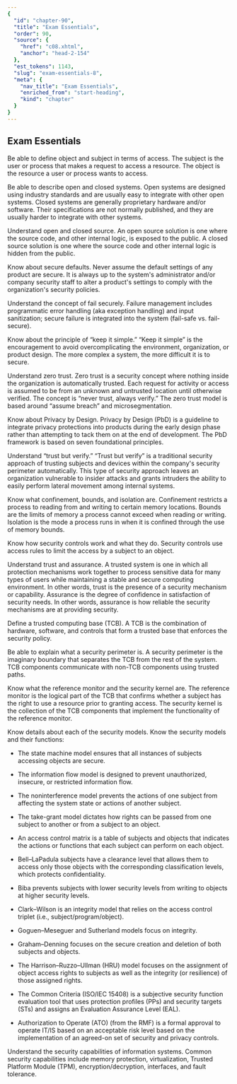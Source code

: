 ```yaml
---
{
  "id": "chapter-90",
  "title": "Exam Essentials",
  "order": 90,
  "source": {
    "href": "c08.xhtml",
    "anchor": "head-2-154"
  },
  "est_tokens": 1143,
  "slug": "exam-essentials-8",
  "meta": {
    "nav_title": "Exam Essentials",
    "enriched_from": "start-heading",
    "kind": "chapter"
  }
}
---
```

## Exam Essentials

Be able to define object and subject in terms of access. The subject is the user or process that makes a request to access a resource. The object is the resource a user or process wants to access.

Be able to describe open and closed systems. Open systems are designed using industry standards and are usually easy to integrate with other open systems. Closed systems are generally proprietary hardware and/or software. Their specifications are not normally published, and they are usually harder to integrate with other systems.

Understand open and closed source. An open source solution is one where the source code, and other internal logic, is exposed to the public. A closed source solution is one where the source code and other internal logic is hidden from the public.

Know about secure defaults. Never assume the default settings of any product are secure. It is always up to the system's administrator and/or company security staff to alter a product's settings to comply with the organization's security policies.

Understand the concept of fail securely. Failure management includes programmatic error handling (aka exception handling) and input sanitization; secure failure is integrated into the system (fail-safe vs. fail-secure).

Know about the principle of “keep it simple.” “Keep it simple” is the encouragement to avoid overcomplicating the environment, organization, or product design. The more complex a system, the more difficult it is to secure.

Understand zero trust. Zero trust is a security concept where nothing inside the organization is automatically trusted. Each request for activity or access is assumed to be from an unknown and untrusted location until otherwise verified. The concept is “never trust, always verify.” The zero trust model is based around “assume breach” and microsegmentation.

Know about Privacy by Design. Privacy by Design (PbD) is a guideline to integrate privacy protections into products during the early design phase rather than attempting to tack them on at the end of development. The PbD framework is based on seven foundational principles.

Understand “trust but verify.” “Trust but verify” is a traditional security approach of trusting subjects and devices within the company's security perimeter automatically. This type of security approach leaves an organization vulnerable to insider attacks and grants intruders the ability to easily perform lateral movement among internal systems.

Know what confinement, bounds, and isolation are. Confinement restricts a process to reading from and writing to certain memory locations. Bounds are the limits of memory a process cannot exceed when reading or writing. Isolation is the mode a process runs in when it is confined through the use of memory bounds.

Know how security controls work and what they do. Security controls use access rules to limit the access by a subject to an object.

Understand trust and assurance. A trusted system is one in which all protection mechanisms work together to process sensitive data for many types of users while maintaining a stable and secure computing environment. In other words, trust is the presence of a security mechanism or capability. Assurance is the degree of confidence in satisfaction of security needs. In other words, assurance is how reliable the security mechanisms are at providing security.

Define a trusted computing base (TCB). A TCB is the combination of hardware, software, and controls that form a trusted base that enforces the security policy.

Be able to explain what a security perimeter is. A security perimeter is the imaginary boundary that separates the TCB from the rest of the system. TCB components communicate with non-TCB components using trusted paths.

Know what the reference monitor and the security kernel are. The reference monitor is the logical part of the TCB that confirms whether a subject has the right to use a resource prior to granting access. The security kernel is the collection of the TCB components that implement the functionality of the reference monitor.

Know details about each of the security models. Know the security models and their functions:

- The state machine model ensures that all instances of subjects accessing objects are secure.

- The information flow model is designed to prevent unauthorized, insecure, or restricted information flow.

- The noninterference model prevents the actions of one subject from affecting the system state or actions of another subject.

- The take-grant model dictates how rights can be passed from one subject to another or from a subject to an object.

- An access control matrix is a table of subjects and objects that indicates the actions or functions that each subject can perform on each object.

- Bell–LaPadula subjects have a clearance level that allows them to access only those objects with the corresponding classification levels, which protects confidentiality.

- Biba prevents subjects with lower security levels from writing to objects at higher security levels.

- Clark–Wilson is an integrity model that relies on the access control triplet (i.e., subject/program/object).

- Goguen–Meseguer and Sutherland models focus on integrity.

- Graham–Denning focuses on the secure creation and deletion of both subjects and objects.

- The Harrison–Ruzzo–Ullman (HRU) model focuses on the assignment of object access rights to subjects as well as the integrity (or resilience) of those assigned rights.

- The Common Criteria (ISO/IEC 15408) is a subjective security function evaluation tool that uses protection profiles (PPs) and security targets (STs) and assigns an Evaluation Assurance Level (EAL).

- Authorization to Operate (ATO) (from the RMF) is a formal approval to operate IT/IS based on an acceptable risk level based on the implementation of an agreed-on set of security and privacy controls.

Understand the security capabilities of information systems. Common security capabilities include memory protection, virtualization, Trusted Platform Module (TPM), encryption/decryption, interfaces, and fault tolerance.
